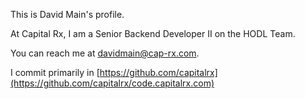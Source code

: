 This is David Main's profile.

At Capital Rx, I am a Senior Backend Developer II on the HODL Team.

You can reach me at davidmain@cap-rx.com.

<!---
david-main-caprx/david-main-caprx is a ✨ special ✨ repository because its `README.md` (this file) appears on your GitHub profile.
You can click the Preview link to take a look at your changes.
--->

I commit primarily in [https://github.com/capitalrx](https://github.com/capitalrx/code.capitalrx.com)
